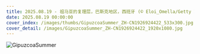 ```yaml
---
title: 2025.08.19 - 祖马亚的复理层，巴斯克地区，西班牙 (© Eloi_Omella/Getty Images)
date: 2025.08.19 00:00:00
cover_index: /images/thumbs/GipuzcoaSummer_ZH-CN1926924422_533x300.jpg
cover_detail: /images/GipuzcoaSummer_ZH-CN1926924422_1920x1080.jpg
---
```


![GipuzcoaSummer](/images/GipuzcoaSummer_ZH-CN1926924422_1920x1080.jpg)
